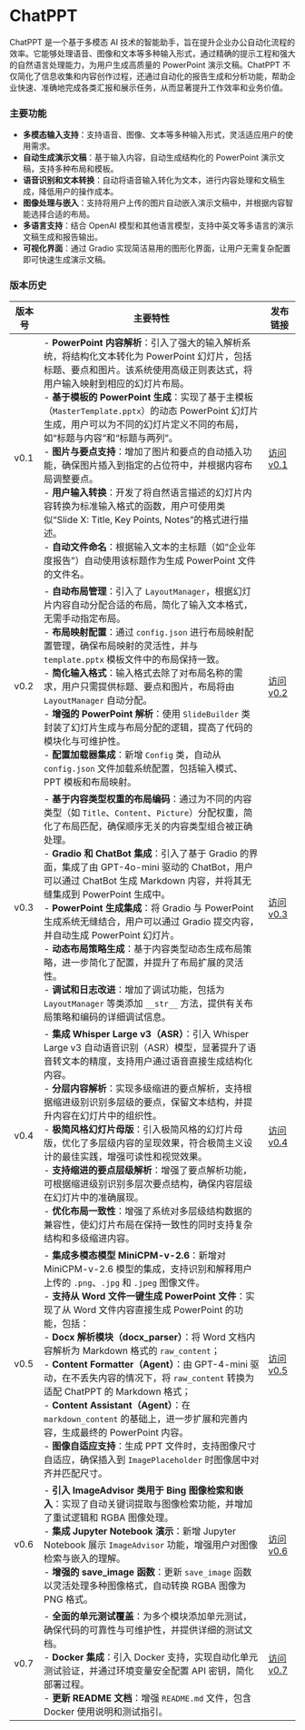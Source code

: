 # ChatPPT

ChatPPT 是一个基于多模态 AI 技术的智能助手，旨在提升企业办公自动化流程的效率。它能够处理语音、图像和文本等多种输入形式，通过精确的提示工程和强大的自然语言处理能力，为用户生成高质量的 PowerPoint 演示文稿。ChatPPT 不仅简化了信息收集和内容创作过程，还通过自动化的报告生成和分析功能，帮助企业快速、准确地完成各类汇报和展示任务，从而显著提升工作效率和业务价值。

### 主要功能

- **多模态输入支持**：支持语音、图像、文本等多种输入形式，灵活适应用户的使用需求。
- **自动生成演示文稿**：基于输入内容，自动生成结构化的 PowerPoint 演示文稿，支持多种布局和模板。
- **语音识别和文本转换**：自动将语音输入转化为文本，进行内容处理和文稿生成，降低用户的操作成本。
- **图像处理与嵌入**：支持将用户上传的图片自动嵌入演示文稿中，并根据内容智能选择合适的布局。
- **多语言支持**：结合 OpenAI 模型和其他语言模型，支持中英文等多语言的演示文稿生成和报告输出。
- **可视化界面**：通过 Gradio 实现简洁易用的图形化界面，让用户无需复杂配置即可快速生成演示文稿。

### 版本历史

| 版本号  | 主要特性                                                                                                           | 发布链接                                        |
|--------|---------------------------------------------------------------------------------------------------------|-----------------------------------------------|
| v0.1   | - **PowerPoint 内容解析**：引入了强大的输入解析系统，将结构化文本转化为 PowerPoint 幻灯片，包括标题、要点和图片。该系统使用高级正则表达式，将用户输入映射到相应的幻灯片布局。<br>- **基于模板的 PowerPoint 生成**：实现了基于主模板（`MasterTemplate.pptx`）的动态 PowerPoint 幻灯片生成，用户可以为不同的幻灯片定义不同的布局，如“标题与内容”和“标题与两列”。<br>- **图片与要点支持**：增加了图片和要点的自动插入功能，确保图片插入到指定的占位符中，并根据内容布局调整要点。<br>- **用户输入转换**：开发了将自然语言描述的幻灯片内容转换为标准输入格式的函数，用户可使用类似“Slide X: Title, Key Points, Notes”的格式进行描述。<br>- **自动文件命名**：根据输入文本的主标题（如“企业年度报告”）自动使用该标题作为生成 PowerPoint 文件的文件名。 | [访问 v0.1](https://github.com/DjangoPeng/ChatPPT/tree/v0.1)   |
| v0.2   | - **自动布局管理**：引入了 `LayoutManager`，根据幻灯片内容自动分配合适的布局，简化了输入文本格式，无需手动指定布局。<br>- **布局映射配置**：通过 `config.json` 进行布局映射配置管理，确保布局映射的灵活性，并与 `template.pptx` 模板文件中的布局保持一致。<br>- **简化输入格式**：输入格式去除了对布局名称的需求，用户只需提供标题、要点和图片，布局将由 `LayoutManager` 自动分配。<br>- **增强的 PowerPoint 解析**：使用 `SlideBuilder` 类封装了幻灯片生成与布局分配的逻辑，提高了代码的模块化与可维护性。<br>- **配置加载器集成**：新增 `Config` 类，自动从 `config.json` 文件加载系统配置，包括输入模式、PPT 模板和布局映射。 | [访问 v0.2](https://github.com/DjangoPeng/ChatPPT/tree/v0.2)   |
| v0.3   | - **基于内容类型权重的布局编码**：通过为不同的内容类型（如 `Title`、`Content`、`Picture`）分配权重，简化了布局匹配，确保顺序无关的内容类型组合被正确处理。<br>- **Gradio 和 ChatBot 集成**：引入了基于 Gradio 的界面，集成了由 GPT-4o-mini 驱动的 ChatBot，用户可以通过 ChatBot 生成 Markdown 内容，并将其无缝集成到 PowerPoint 生成中。<br>- **PowerPoint 生成集成**：将 Gradio 与 PowerPoint 生成系统无缝结合，用户可以通过 Gradio 提交内容，并自动生成 PowerPoint 幻灯片。<br>- **动态布局策略生成**：基于内容类型动态生成布局策略，进一步简化了配置，并提升了布局扩展的灵活性。<br>- **调试和日志改进**：增加了调试功能，包括为 `LayoutManager` 等类添加 `__str__` 方法，提供有关布局策略和编码的详细调试信息。 | [访问 v0.3](https://github.com/DjangoPeng/ChatPPT/tree/v0.3)   |
| v0.4   | - **集成 Whisper Large v3（ASR）**：引入 Whisper Large v3 自动语音识别（ASR）模型，显著提升了语音转文本的精度，支持用户通过语音直接生成结构化内容。<br>- **分层内容解析**：实现多级缩进的要点解析，支持根据缩进级别识别多层级的要点，保留文本结构，并提升内容在幻灯片中的组织性。<br>- **极简风格幻灯片母版**：引入极简风格的幻灯片母版，优化了多层级内容的呈现效果，符合极简主义设计的最佳实践，增强可读性和视觉效果。<br>- **支持缩进的要点层级解析**：增强了要点解析功能，可根据缩进级别识别多层次要点结构，确保内容层级在幻灯片中的准确展现。<br>- **优化布局一致性**：增强了系统对多层级结构数据的兼容性，使幻灯片布局在保持一致性的同时支持复杂结构和多级缩进内容。 | [访问 v0.4](https://github.com/DjangoPeng/ChatPPT/tree/v0.4)   |
| v0.5   | - **集成多模态模型 MiniCPM-v-2.6**：新增对 MiniCPM-v-2.6 模型的集成，支持识别和解释用户上传的 `.png`、`.jpg` 和 `.jpeg` 图像文件。<br>- **支持从 Word 文件一键生成 PowerPoint 文件**：实现了从 Word 文件内容直接生成 PowerPoint 的功能，包括：<br>  - **Docx 解析模块（docx_parser）**：将 Word 文档内容解析为 Markdown 格式的 `raw_content`；<br>  - **Content Formatter（Agent）**：由 GPT-4-mini 驱动，在不丢失内容的情况下，将 `raw_content` 转换为适配 ChatPPT 的 Markdown 格式；<br>  - **Content Assistant（Agent）**：在 `markdown_content` 的基础上，进一步扩展和完善内容，生成最终的 PowerPoint 内容。<br>- **图像自适应支持**：生成 PPT 文件时，支持图像尺寸自适应，确保插入到 `ImagePlaceholder` 时图像居中对齐并匹配尺寸。 | [访问 v0.5](https://github.com/DjangoPeng/ChatPPT/tree/v0.5) |
| v0.6   | - **引入 ImageAdvisor 类用于 Bing 图像检索和嵌入**：实现了自动关键词提取与图像检索功能，并增加了重试逻辑和 RGBA 图像处理。<br>- **集成 Jupyter Notebook 演示**：新增 Jupyter Notebook 展示 `ImageAdvisor` 功能，增强用户对图像检索与嵌入的理解。<br>- **增强的 save_image 函数**：更新 `save_image` 函数以灵活处理多种图像格式，自动转换 RGBA 图像为 PNG 格式。 | [访问 v0.6](https://github.com/DjangoPeng/ChatPPT/tree/v0.6)   |
| v0.7   | - **全面的单元测试覆盖**：为多个模块添加单元测试，确保代码的可靠性与可维护性，并提供详细的测试文档。<br>- **Docker 集成**：引入 Docker 支持，实现自动化单元测试验证，并通过环境变量安全配置 API 密钥，简化部署过程。<br>- **更新 README 文档**：增强 `README.md` 文件，包含 Docker 使用说明和测试指引。 | [访问 v0.7](https://github.com/DjangoPeng/ChatPPT/tree/v0.7)   |